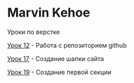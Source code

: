 

# Marvin Kehoe
Уроки по верстке

[Урок 12](https://marvinkehoe.github.io/lesson_12/ "Урок 12") - Работа с репозиторием github

[Урок 17](https://marvinkehoe.github.io/lesson_17/ "Урок 17") - Создание шапки сайта

[Урок 19](https://marvinkehoe.github.io/lesson_19/ "Урок 19") - Создание первой секции
